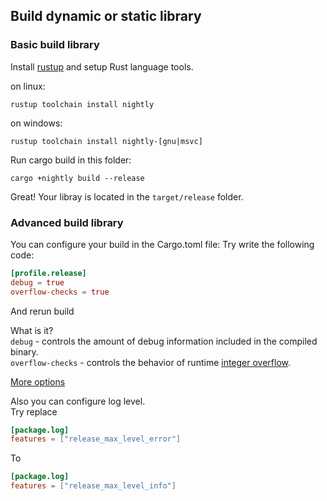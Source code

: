 

## Build dynamic or static library

### Basic build library

Install [rustup](https://rustup.rs/) and setup Rust language tools.

on linux:
```shell
rustup toolchain install nightly
```
on windows:
```shell
rustup toolchain install nightly-[gnu|msvc]
```

Run cargo build in this folder:
```shell
cargo +nightly build --release
```

Great! Your libray is located in the `target/release` folder.

### Advanced build library
You can configure your build in the Cargo.toml file:
Try write the following code:
```toml
[profile.release]
debug = true
overflow-checks = true
```
And rerun build 


What is it?\
`debug` - controls the amount of debug information included in the compiled binary.\
`overflow-checks` - controls the behavior of runtime [integer overflow](https://doc.rust-lang.org/reference/expressions/operator-expr.html#overflow).

[More options](https://doc.rust-lang.org/cargo/reference/profiles.html)

Also you can configure log level.\
Try replace
```toml
[package.log]
features = ["release_max_level_error"]
```
To
```toml
[package.log]
features = ["release_max_level_info"]
```
